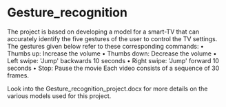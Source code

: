 # Gesture_recognition

The project is based on developing a model for a smart-TV that can accurately identify the five gestures of the user to control the TV settings.
The gestures given below refer to these corresponding commands:
•	Thumbs up: Increase the volume
•	Thumbs down: Decrease the volume
•	Left swipe: 'Jump' backwards 10 seconds
•	Right swipe: 'Jump' forward 10 seconds
•	Stop: Pause the movie
Each video consists of a sequence of 30 frames.

Look into the Gesture_recognition_project.docx for more details on the various models used for this project.

